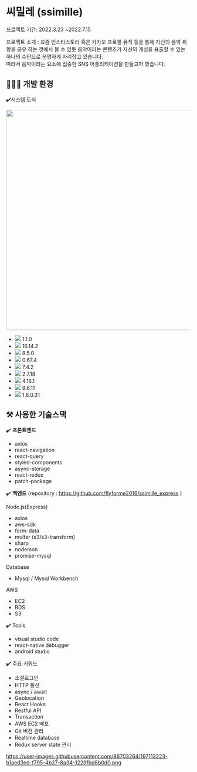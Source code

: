 # 씨밀레 (ssimille)
프로젝트 기간: 2022.3.23 ~2022.7.15

프로젝트 소개 : 요즘 인스타스토리 혹은 카카오 프로필 뮤직 등을 통해 자신의 음악 취향을 공유 하는 것에서 볼 수 있듯 음악이라는 콘텐츠가 자신의 개성을 표출할 수 있는 하나의 수단으로 분명하게 자리잡고 있습니다.  
따라서 음악이라는 요소에 집중한 SNS 어플리케이션을 만들고자 했습니다.

## 👨🏻‍💻 개발 환경

✔️시스템 도식

<img src="https://img1.daumcdn.net/thumb/R1280x0/?scode=mtistory2&fname=https%3A%2F%2Fblog.kakaocdn.net%2Fdn%2FcpapGC%2FbtrAKjwMtuS%2FL0tZO8KhKcx74MnRwDCkyk%2Fimg.png" width="600">

- <img src="https://img.shields.io/badge/Chocolatey-80B5E3?style=for-the-badge&logo=Chocolatey&logoColor=white"> 1.1.0
- <img src="https://img.shields.io/badge/Node.js-339933?style=for-the-badge&logo=Node.js&logoColor=white"> 16.14.2
- <img src="https://img.shields.io/badge/npm-CB3837?style=for-the-badge&logo=npm&logoColor=white"> 8.5.0
- <img src="https://img.shields.io/badge/reactnative-61DAFB?style=for-the-badge&logo=react&logoColor=white"> 0.67.4
- <img src="https://img.shields.io/badge/Gradle-02303A?style=for-the-badge&logo=Gradle&logoColor=white"> 7.4.2
- <img src="https://img.shields.io/badge/Python-3776AB?style=for-the-badge&logo=Python&logoColor=white"> 2.7.18
- <img src="https://img.shields.io/badge/Express-000000?style=for-the-badge&logo=Express&logoColor=white"> 4.16.1
- <img src="https://img.shields.io/badge/firebase-FFCA28?style=for-the-badge&logo=firebase&logoColor=white"> 9.6.11
- <img src="https://img.shields.io/badge/Java-007396?style=flat&logo=OpenJDK&logoColor=white"/> 1.8.0.31

## ⚒️ 사용한 기술스택

✔️ **프론트엔드**

- axios
- react-navigation
- react-query
- styled-components
- async-storage
- react-redux
- patch-package

✔️ **백엔드** (repository : https://github.com/flyforme2016/ssimille_express )

Node.js(Express)

- axios
- aws-sdk
- form-data
- multer (s3/s3-transform)
- sharp
- nodemon
- promise-mysql

Database

- Mysql / Mysql Workbench

AWS

- EC2
- RDS
- S3

✔️ Tools

- visual studio code
- react-native debugger
- android studio

✔️ 주요 키워드

- 소셜로그인
- HTTP 통신
- async / await
- Geolocation
- React Hooks
- Restful API
- Transaction
- AWS EC2 배포
- Git 버전 관리
- Realtime database
- Redux server state 관리

https://user-images.githubusercontent.com/86703264/197113223-b1aed3ed-f795-4b27-8a34-1229fbd8b0d0.png
